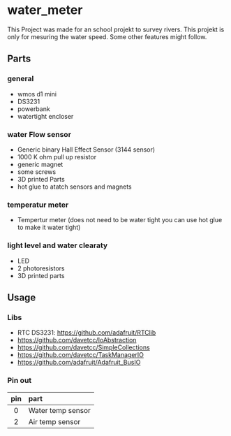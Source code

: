 # water_meter

This Project was made for an school projekt to survey rivers. This projekt is only for mesuring the water speed. Some other features might follow.

## Parts
### general
-  wmos d1 mini
-  DS3231
-  powerbank
-  watertight encloser
### water Flow  sensor
-  Generic binary Hall Effect Sensor (3144 sensor) 
-  1000 K ohm pull up resistor
-  generic magnet
-  some screws
-  3D printed Parts
-  hot glue to atatch sensors and magnets
### temperatur meter
-  Tempertur meter (does not need to be water tight you can use hot glue to make it water tight)
### light level and water clearaty
-  LED
-  2 photoresistors
-  3D printed parts

## Usage
### Libs
-  RTC DS3231: https://github.com/adafruit/RTClib
-  https://github.com/davetcc/IoAbstraction
-  https://github.com/davetcc/SimpleCollections
-  https://github.com/davetcc/TaskManagerIO
-  https://github.com/adafruit/Adafruit_BusIO

### Pin out

pin | part
:--------: | :--------
0 | Water temp sensor
2 | Air temp sensor
